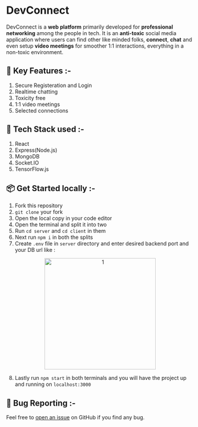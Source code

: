 # DevConnect

DevConnect is a <b>web platform</b> primarily developed for <b>professional networking</b> among the people in tech. It is an <b>anti-toxic</b> social media application where users can find other like minded folks, <b>connect</b>, <b>chat</b> and even setup <b>video meetings</b> for smoother 1:1 interactions, everything in a non-toxic environment.

## 🚀 Key Features :-
1. Secure Registeration and Login
2. Realtime chatting
3. Toxicity free
4. 1:1 video meetings
5. Selected connections

## 🔨 Tech Stack used :-
1. React
2. Express(Node.js)
3. MongoDB
4. Socket.IO
5. TensorFlow.js

## 📦 Get Started locally :-

1. Fork this repository
2. `git clone` your fork
3. Open the local copy in your code editor
4. Open the terminal and split it into two
5. Run `cd server` and `cd client` in them
6. Next run `npm i` in both the splits
7. Create `.env` file in `server` directory and enter desired backend port and your DB url like :<br>
<div align="center"><img width="299" alt="1" src="https://user-images.githubusercontent.com/78658727/207806130-c3ce90cc-a1a0-44d0-b379-d9df6dd8d453.PNG"></div>

8. Lastly run `npm start` in both terminals and you will have the project up and running on `localhost:3000`

## 🐛 Bug Reporting :-
Feel free to <a href="https://github.com/AnirudhBot/DevConnect/issues">open an issue</a> on GitHub if you find any bug.
